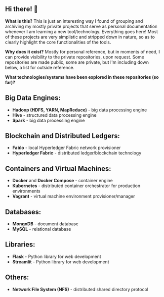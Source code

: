 ## Hi there! 👋

**What is this?** This is just an interesting way I found of grouping and archiving my mostly private projects that serve as personal documentation whenever I am learning a new tool/technology. Everything goes here! Most of these projects are very simplistic and stripped down in nature, so as to clearly highlight the core functionalities of the tools.

**Why does it exist?** Mostly for personal reference, but in moments of need, I can provide visibility to the private repositories, upon request. Some repositories are made public, some are private, but I'm including down below, a list for outside reference.

**What technologies/systems have been explored in these repositories (so far)?**

## **Big Data Engines:**
- **Hadoop (HDFS, YARN, MapReduce)** - big data processing engine
- **Hive** - structured data processing engine
- **Spark** - big data processing engine

## **Blockchain and Distributed Ledgers:**
- **Fablo** - local Hyperledger Fabric network provisioner
- **Hyperledger Fabric** - distributed ledger/blockchain technology

## **Containers and Virtual Machines:**
- **Docker** and **Docker Compose** - container engine
- **Kubernetes** - distributed container orchestrator for production environments
- **Vagrant** - virtual machine environment provisioner/manager

## **Databases:**
- **MongoDB** - document database
- **MySQL** - relational database

## **Libraries:**
- **Flask** - Python library for web development
- **Streamlit** - Python library for web development

## **Others:**
- **Network File System (NFS)** - distributed shared directory protocol
